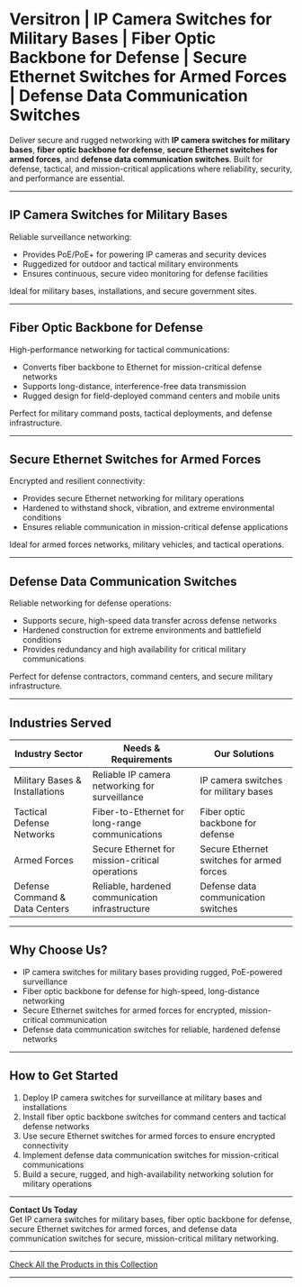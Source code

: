 # Versitron | IP Camera Switches for Military Bases | Fiber Optic Backbone for Defense | Secure Ethernet Switches for Armed Forces | Defense Data Communication Switches

Deliver secure and rugged networking with **IP camera switches for military bases**, **fiber optic backbone for defense**, **secure Ethernet switches for armed forces**, and **defense data communication switches**. Built for defense, tactical, and mission-critical applications where reliability, security, and performance are essential.

---

## IP Camera Switches for Military Bases

Reliable surveillance networking:

- Provides PoE/PoE+ for powering IP cameras and security devices  
- Ruggedized for outdoor and tactical military environments  
- Ensures continuous, secure video monitoring for defense facilities  

Ideal for military bases, installations, and secure government sites.

---

## Fiber Optic Backbone for Defense

High-performance networking for tactical communications:

- Converts fiber backbone to Ethernet for mission-critical defense networks  
- Supports long-distance, interference-free data transmission  
- Rugged design for field-deployed command centers and mobile units  

Perfect for military command posts, tactical deployments, and defense infrastructure.

---

## Secure Ethernet Switches for Armed Forces

Encrypted and resilient connectivity:

- Provides secure Ethernet networking for military operations  
- Hardened to withstand shock, vibration, and extreme environmental conditions  
- Ensures reliable communication in mission-critical defense applications  

Ideal for armed forces networks, military vehicles, and tactical operations.

---

## Defense Data Communication Switches

Reliable networking for defense operations:

- Supports secure, high-speed data transfer across defense networks  
- Hardened construction for extreme environments and battlefield conditions  
- Provides redundancy and high availability for critical military communications  

Perfect for defense contractors, command centers, and secure military infrastructure.

---

## Industries Served

| Industry Sector             | Needs & Requirements                                 | Our Solutions                                  |
|-------------------------------|----------------------------------------------------|-----------------------------------------------|
| Military Bases & Installations | Reliable IP camera networking for surveillance    | IP camera switches for military bases         |
| Tactical Defense Networks     | Fiber-to-Ethernet for long-range communications   | Fiber optic backbone for defense              |
| Armed Forces                  | Secure Ethernet for mission-critical operations   | Secure Ethernet switches for armed forces     |
| Defense Command & Data Centers | Reliable, hardened communication infrastructure  | Defense data communication switches           |

---

## Why Choose Us?

- IP camera switches for military bases providing rugged, PoE-powered surveillance  
- Fiber optic backbone for defense for high-speed, long-distance networking  
- Secure Ethernet switches for armed forces for encrypted, mission-critical communication  
- Defense data communication switches for reliable, hardened defense networks  

---

## How to Get Started

1. Deploy IP camera switches for surveillance at military bases and installations  
2. Install fiber optic backbone switches for command centers and tactical defense networks  
3. Use secure Ethernet switches for armed forces to ensure encrypted connectivity  
4. Implement defense data communication switches for mission-critical communications  
5. Build a secure, rugged, and high-availability networking solution for military operations  

---

**Contact Us Today**  
Get IP camera switches for military bases, fiber optic backbone for defense, secure Ethernet switches for armed forces, and defense data communication switches for secure, mission-critical military networking.

---

[Check All the Products in this Collection](https://www.versitron.com/collections/fiber-optic-network-switches)

---
